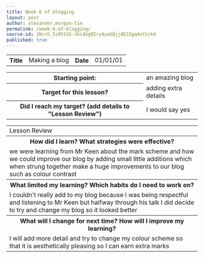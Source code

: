 ```yaml
---
title: Week 6 of blogging
layout: post
author: alexander.morgan-tim
permalink: /week-6-of-blogging/
source-id: 1NrrG_5z951SE-Jki4GgDIry4yoUQjj0DJIgq4xYick4
published: true
---
```

<table>
  <tr>
    <th>Title</th>
    <td>Making a blog</td>
    <th>Date</th>
    <td>01/01/01</td>
  </tr>
</table>


<table>
  <tr>
    <th>Starting point:</th>
    <td>an amazing blog</td>
  </tr>
  <tr>
    <th>Target for this lesson?</th>
    <td>adding extra details </td>
  </tr>
  <tr>
    <th>Did I reach my target? 
(add details to "Lesson Review")</th>
    <td> I would say yes </td>
  </tr>
</table>


<table>
  <tr>
    <td>Lesson Review</td>
  </tr>
  <tr>
    <th>How did I learn? What strategies were effective? </th>
  </tr>
  <tr>
    <td>we were learning from Mr Keen about the mark scheme and how we could improve our blog by adding small little additions which when strung together make a huge improvements to our blog such as colour contrast</td>
  </tr>
  <tr>
    <th>What limited my learning? Which habits do I need to work on? </th>
  </tr>
  <tr>
    <td>I couldn't really add to my blog because I was being respectful and listening to Mr Keen but halfway through his talk I did decide to try and change my blog so it looked better</td>
  </tr>
  <tr>
    <th>What will I change for next time? How will I improve my learning?</th>
  </tr>
  <tr>
    <td>I will add more detail and try to change my colour scheme so that it is aesthetically pleasing so I can earn extra marks</td>
  </tr>
</table>



